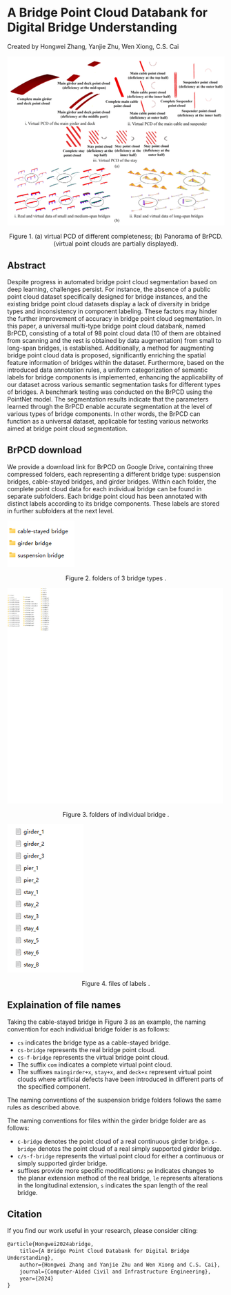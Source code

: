 # A Bridge Point Cloud Databank for Digital Bridge Understanding
Created by Hongwei Zhang, Yanjie Zhu, Wen Xiong, C.S. Cai

![pano](pictures/FIG.1.jpg)
<p align="center"> Figure 1.  (a) virtual PCD of different completeness; (b) Panorama of BrPCD. (virtual point clouds are partially displayed). </p>

## Abstract
Despite progress in automated bridge point cloud segmentation based on deep learning, challenges persist. For instance, the absence of a public point cloud dataset specifically designed for bridge instances, and the existing bridge point cloud datasets display a lack of diversity in bridge types and inconsistency in component labeling. These factors may hinder the further improvement of accuracy in bridge point cloud segmentation. In this paper, a universal multi-type bridge point cloud databank, named BrPCD, consisting of a total of 98 point cloud data (10 of them are obtained from scanning and the rest is obtained by data augmentation) from small to long-span bridges, is established. Additionally, a method for augmenting bridge point cloud data is proposed, significantly enriching the spatial feature information of bridges within the dataset. Furthermore, based on the introduced data annotation rules, a uniform categorization of semantic labels for bridge components is implemented, enhancing the applicability of our dataset across various semantic segmentation tasks for different types of bridges. A benchmark testing was conducted on the BrPCD using the PointNet model. The segmentation results indicate that the parameters learned through the BrPCD enable accurate segmentation at the level of various types of bridge components. In other words, the BrPCD can function as a universal dataset, applicable for testing various networks aimed at bridge point cloud segmentation.

## BrPCD download
We provide a download link for BrPCD on Google Drive, containing three compressed folders, each representing a different bridge type: suspension bridges, cable-stayed bridges, and girder bridges. Within each folder, the complete point cloud data for each individual bridge can be found in separate subfolders. Each bridge point cloud has been annotated with distinct labels according to its bridge components. These labels are stored in further subfolders at the next level.

![file](pictures/FIG2.png)
<p align="center"> Figure 2. folders of 3 bridge types . </p>


<img src="pictures/FIG3.jpg" alt="file" width="500" height="500">
<p align="center"> Figure 3. folders of individual bridge . </p>

![file](pictures/FIG4.png)
<p align="center"> Figure 4. files of labels . </p>

## Explaination of file names
Taking the cable-stayed bridge in Figure 3 as an example, the naming convention for each individual bridge folder is as follows:
* `cs` indicates the bridge type as a cable-stayed bridge.
* `cs-bridge` represents the real bridge point cloud.
* `cs-f-bridge` represents the virtual bridge point cloud.
* The suffix `com` indicates a complete virtual point cloud.
* The suffixes `maingirder+x`, `stay+x`, and `deck+x` represent virtual point clouds where artificial defects have been introduced in different parts of the specified component.

The naming conventions of the suspension bridge folders follows the same rules as described above.

The naming conventions for files within the girder bridge folder are as follows: 
* `c-bridge` denotes the point cloud of a real continuous girder bridge. `s-bridge` denotes the point cloud of a real simply supported girder bridge. 
* `c/s-f-bridge` represents the virtual point cloud for either a continuous or simply supported girder bridge.
* suffixes provide more specific modifications: `pe` indicates changes to the planar extension method of the real bridge, `le` represents alterations in the longitudinal extension, `s` indicates the span length of the real bridge.
## Citation
If you find our work useful in your research, please consider citing:
    
    @article{Hongwei2024abridge,
    	title={A Bridge Point Cloud Databank for Digital Bridge Understanding},
    	author={Hongwei Zhang and Yanjie Zhu and Wen Xiong and C.S. Cai},
    	journal={Computer-Aided Civil and Infrastructure Engineering},
    	year={2024}
    }




